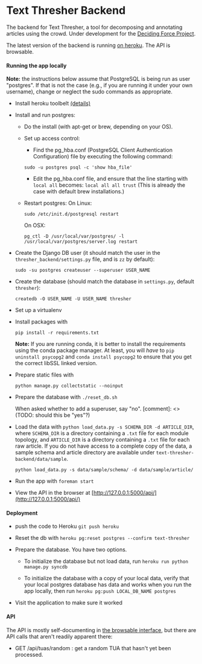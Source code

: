 Text Thresher Backend
=====================

The backend for Text Thresher, a tool for decomposing and annotating articles
using the crowd. Under development for the
[Deciding Force Project](http://www.decidingforce.org/).

The latest version of the backend is running
[on heroku](http://text-thresher.herokuapp.com/api). The API is browsable.

#### Running the app locally

**Note:** the instructions below assume that PostgreSQL is being run as user
"postgres".  If that is not the case (e.g., if you are running it under your
own username), change or neglect the sudo commands as appropriate.

* Install heroku toolbelt
  [(details)](https://devcenter.heroku.com/articles/getting-started-with-python#set-up)

* Install and run postgres:
    * Do the install (with apt-get or brew, depending on your OS). 
    * Set up access control:
        * Find the pg_hba.conf (PostgreSQL Client Authentication Configuration) file by executing the following command:
        ```shell
        sudo -u postgres psql -c 'show hba_file'
        ```
        * Edit the pg_hba.conf file, and ensure that the line starting with `local all` becomes:
        `local all all trust`
        (This is already the case with default brew installations.)

    * Restart postgres:
      On Linux:
      ```shell
      sudo /etc/init.d/postgresql restart
      ```
      On OSX:
      ```shell
      pg_ctl -D /usr/local/var/postgres/ -l /usr/local/var/postgres/server.log restart
      ```
* Create the Django DB user (it should match the user in the `thresher_backend/settings.py` file, and is `zz` by default):
  ```shell
  sudo -su postgres createuser --superuser USER_NAME
  ```

* Create the database (should match the database in `settings.py`, default `thresher`):
  ```shell
  createdb -O USER_NAME -U USER_NAME thresher
  ```

* Set up a virtualenv

* Install packages with 
  ```shell
  pip install -r requirements.txt
  ```
  **Note:** If you are running conda, it is better to install the requirements
  using the conda package manager.  At least, you will *have* to `pip
  uninstall psycopg2` and `conda install psycopg2` to ensure that you
  get the correct libSSL linked version.

* Prepare static files with 
  ```shell
  python manage.py collectstatic --noinput
  ```

* Prepare the database with `./reset_db.sh`
  
  When asked whether to add a superuser, say "no".
  [comment]: <> (TODO: should this be "yes"?)

* Load the data with `python load_data.py -s SCHEMA_DIR -d ARTICLE_DIR`, where `SCHEMA_DIR` is a directory containing a `.txt` file for each module topology, and `ARTICLE_DIR` is a directory containing a `.txt` file for each raw article.
If you do not have access to a complete copy of the data, a sample schema and article directory are available under `text-thresher-backend/data/sample`.
  ```
  python load_data.py -s data/sample/schema/ -d data/sample/article/
  ```

- Run the app with `foreman start`

- View the API in the browser at [http://127.0.0.1:5000/api/](http://127.0.0.1:5000/api/)

#### Deployment

- push the code to Heroku `git push heroku`

- Reset the db with `heroku pg:reset postgres --confirm text-thresher`

- Prepare the database. You have two options.

  - To initialize the database but not load data, run
    `heroku run python manage.py syncdb`

  - To initialize the database with a copy of your local data, verify that your
    local postgres database has data and works when you run the app locally,
    then run `heroku pg:push LOCAL_DB_NAME postgres`

- Visit the application to make sure it worked

#### API

The API is mostly self-documenting in
[the browsable interface](http://text-thresher.herokuapp.com/api), but there are
API calls that aren't readily apparent there:

- GET /api/tuas/random : get a random TUA that hasn't yet been processed.
